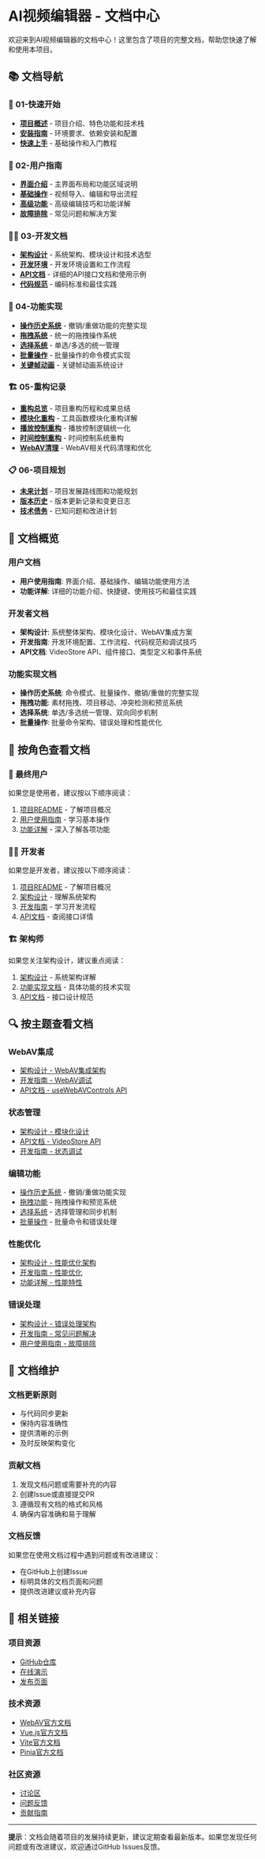 # AI视频编辑器 - 文档中心

欢迎来到AI视频编辑器的文档中心！这里包含了项目的完整文档，帮助您快速了解和使用本项目。

## 📚 文档导航

### 🚀 01-快速开始
- **[项目概述](01-快速开始/项目概述.md)** - 项目介绍、特色功能和技术栈
- **[安装指南](01-快速开始/安装指南.md)** - 环境要求、依赖安装和配置
- **[快速上手](01-快速开始/快速上手.md)** - 基础操作和入门教程

### 👤 02-用户指南
- **[界面介绍](02-用户指南/界面介绍.md)** - 主界面布局和功能区域说明
- **[基础操作](02-用户指南/基础操作.md)** - 视频导入、编辑和导出流程
- **[高级功能](02-用户指南/高级功能.md)** - 高级编辑技巧和功能详解
- **[故障排除](02-用户指南/故障排除.md)** - 常见问题和解决方案

### 👨‍💻 03-开发文档
- **[架构设计](03-开发文档/架构设计.md)** - 系统架构、模块设计和技术选型
- **[开发环境](03-开发文档/开发环境.md)** - 开发环境设置和工作流程
- **[API文档](03-开发文档/API文档.md)** - 详细的API接口文档和使用示例
- **[代码规范](03-开发文档/代码规范.md)** - 编码标准和最佳实践

### 🔧 04-功能实现
- **[操作历史系统](04-功能实现/操作历史系统.md)** - 撤销/重做功能的完整实现
- **[拖拽系统](04-功能实现/拖拽系统.md)** - 统一的拖拽操作系统
- **[选择系统](04-功能实现/选择系统.md)** - 单选/多选的统一管理
- **[批量操作](04-功能实现/批量操作.md)** - 批量操作的命令模式实现
- **[关键帧动画](04-功能实现/关键帧动画.md)** - 关键帧动画系统设计

### 🏗️ 05-重构记录
- **[重构总览](05-重构记录/重构总览.md)** - 项目重构历程和成果总结
- **[模块化重构](05-重构记录/模块化重构.md)** - 工具函数模块化重构详解
- **[播放控制重构](05-重构记录/播放控制重构.md)** - 播放控制逻辑统一化
- **[时间控制重构](05-重构记录/时间控制重构.md)** - 时间控制系统重构
- **[WebAV清理](05-重构记录/WebAV清理.md)** - WebAV相关代码清理和优化

### 📋 06-项目规划
- **[未来计划](06-项目规划/未来计划.md)** - 项目发展路线图和功能规划
- **[版本历史](06-项目规划/版本历史.md)** - 版本更新记录和变更日志
- **[技术债务](06-项目规划/技术债务.md)** - 已知问题和改进计划

## 📖 文档概览

### 用户文档
- **用户使用指南**: 界面介绍、基础操作、编辑功能使用方法
- **功能详解**: 详细的功能介绍、快捷键、使用技巧和最佳实践

### 开发者文档
- **架构设计**: 系统整体架构、模块化设计、WebAV集成方案
- **开发指南**: 开发环境配置、工作流程、代码规范和调试技巧
- **API文档**: VideoStore API、组件接口、类型定义和事件系统

### 功能实现文档
- **操作历史系统**: 命令模式、批量操作、撤销/重做的完整实现
- **拖拽功能**: 素材拖拽、项目移动、冲突检测和预览系统
- **选择系统**: 单选/多选统一管理、双向同步机制
- **批量操作**: 批量命令架构、错误处理和性能优化

## 🎯 按角色查看文档

### 👤 最终用户
如果您是使用者，建议按以下顺序阅读：
1. [项目README](../README.md) - 了解项目概况
2. [用户使用指南](user/USER_GUIDE.md) - 学习基本操作
3. [功能详解](user/FEATURES.md) - 深入了解各项功能

### 👨‍💻 开发者
如果您是开发者，建议按以下顺序阅读：
1. [项目README](../README.md) - 了解项目概况
2. [架构设计](developer/ARCHITECTURE.md) - 理解系统架构
3. [开发指南](developer/DEVELOPMENT.md) - 学习开发流程
4. [API文档](developer/API.md) - 查阅接口详情

### 🏗️ 架构师
如果您关注架构设计，建议重点阅读：
1. [架构设计](developer/ARCHITECTURE.md) - 系统架构详解
2. [功能实现文档](features/) - 具体功能的技术实现
3. [API文档](developer/API.md) - 接口设计规范

## 🔍 按主题查看文档

### WebAV集成
- [架构设计 - WebAV集成架构](developer/ARCHITECTURE.md#webav集成架构)
- [开发指南 - WebAV调试](developer/DEVELOPMENT.md#webav调试)
- [API文档 - useWebAVControls API](developer/API.md#usewebavcontrols-api)

### 状态管理
- [架构设计 - 模块化设计](developer/ARCHITECTURE.md#模块化设计)
- [API文档 - VideoStore API](developer/API.md#videostore-api)
- [开发指南 - 状态调试](developer/DEVELOPMENT.md#状态调试)

### 编辑功能
- [操作历史系统](features/OPERATION_HISTORY.md) - 撤销/重做功能实现
- [拖拽功能](features/DRAG_AND_DROP.md) - 拖拽操作和预览系统
- [选择系统](features/SELECTION_SYSTEM.md) - 选择管理和同步机制
- [批量操作](features/BATCH_OPERATIONS.md) - 批量命令和错误处理

### 性能优化
- [架构设计 - 性能优化架构](developer/ARCHITECTURE.md#性能优化架构)
- [开发指南 - 性能优化](developer/DEVELOPMENT.md#性能优化)
- [功能详解 - 性能特性](user/FEATURES.md#性能特性)

### 错误处理
- [架构设计 - 错误处理架构](developer/ARCHITECTURE.md#错误处理架构)
- [开发指南 - 常见问题解决](developer/DEVELOPMENT.md#常见问题解决)
- [用户使用指南 - 故障排除](user/USER_GUIDE.md#故障排除)

## 📝 文档维护

### 文档更新原则
- 与代码同步更新
- 保持内容准确性
- 提供清晰的示例
- 及时反映架构变化

### 贡献文档
1. 发现文档问题或需要补充的内容
2. 创建Issue或直接提交PR
3. 遵循现有文档的格式和风格
4. 确保内容准确和易于理解

### 文档反馈
如果您在使用文档过程中遇到问题或有改进建议：
- 在GitHub上创建Issue
- 标明具体的文档页面和问题
- 提供改进建议或补充内容

## 🔗 相关链接

### 项目资源
- [GitHub仓库](https://github.com/your-repo/aivideoeditor)
- [在线演示](https://your-demo-site.com)
- [发布页面](https://github.com/your-repo/aivideoeditor/releases)

### 技术资源
- [WebAV官方文档](https://github.com/hughfenghen/WebAV)
- [Vue.js官方文档](https://vuejs.org/)
- [Vite官方文档](https://vitejs.dev/)
- [Pinia官方文档](https://pinia.vuejs.org/)

### 社区资源
- [讨论区](https://github.com/your-repo/aivideoeditor/discussions)
- [问题反馈](https://github.com/your-repo/aivideoeditor/issues)
- [贡献指南](../CONTRIBUTING.md)

---

**提示**：文档会随着项目的发展持续更新，建议定期查看最新版本。如果您发现任何问题或有改进建议，欢迎通过GitHub Issues反馈。
